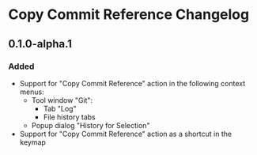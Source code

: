 <!-- Keep a Changelog guide -> https://keepachangelog.com -->

# Copy Commit Reference Changelog

## 0.1.0-alpha.1
### Added
- Support for "Copy Commit Reference" action in the following context menus:
  - Tool window "Git":
    - Tab "Log"
    - File history tabs
  - Popup dialog "History for Selection"
- Support for "Copy Commit Reference" action as a shortcut in the keymap
